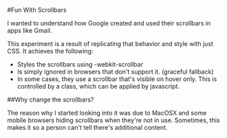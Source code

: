 #Fun With Scrollbars

I wanted to understand how Google created and used their scrollbars in apps like Gmail.

This experiment is a result of replicating that behavior and style with just CSS. It achieves the following:

- Styles the scrollbars using -webkit-scrollbar
- Is simply ignored in browsers that don't support it. (graceful fallback)
- In some cases, they use a scrollbar that's visible on hover only. This is controlled by a class, which can be applied by javascript.

##Why change the scrollbars?

The reason why I started looking into it was due to MacOSX and some mobile browsers hiding scrollbars when they're not in use. Sometimes, this makes it so a person can't tell there's additional content.
